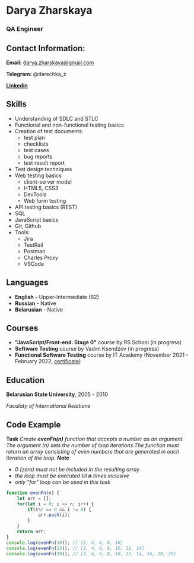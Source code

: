 # Darya Zharskaya

### QA Engineer


## Contact Information:
**Email:** darya.zharskaya@gmail.com

**Telegram:** @darechka_z

**[Linkedin](https://www.linkedin.com/in/darya-zharskaya-205165166/)**

## Skills
* Understanding of SDLC and STLC
* Functional and non-functional testing basics
* Creation of test documents:
    - test plan
    - checklists
    - test cases
    - bug reports
    - test result report
* Test design techniques
* Web testing basics
    - client-server model
    - HTML5, CSS3
    - DevTools
    - Web form testing
* API testing basics (REST)
* SQL
* JavaScript basics
* Git, Github
* Tools:
    - Jira
    - TestRail
    - Postman
    - Charles Proxy
    - VSCode

## Languages
* **English** - Upper-Intermediate (B2)
* **Russian** - Native
* **Belarusian** - Native

## Courses
* **"JavaScript/Front-end. Stage 0"** course by RS School (in progress)
* **Software Testing** course by Vadim Ksendzov (in progress)
* **Functional Software Testing** course by IT Academy (November 2021 - February 2022, [certificate](https://drive.google.com/file/d/1SCO4zKaBIB_0YobPuOeeYTHz8ueHsPLO/view?usp=sharing))

## Education
**Belarusian State University**, 2005 - 2010

*Faculaty of International Relations*


## Code Example

**Task**
*Create ***evenFn(n)*** function that accepts a number as an argument. The argument (n) sets the number of loop iterations.The function must return an array consisting of even numbers that are generated in each iteration of the loop.*
***Note***
 * *0 (zero) must not be included in the resulting array*
 * *the loop must be executed till ***n*** times inclusive*
 * *only "for" loop can be used in this task*

```javascript
function evenFn(n) {
    let arr = [];
    for(let i = 0; i <= n; i++) {
        if(i%2 == 0 && i != 0) {
            arr.push(i);
        }
    }
    return arr;
}
console.log(evenFn(10)); // [2, 4, 6, 8, 10]
console.log(evenFn(15)); // [2, 4, 6, 8, 10, 12, 14]
console.log(evenFn(20)); // [2, 4, 6, 8, 10, 12, 14, 16, 18, 20]
```
